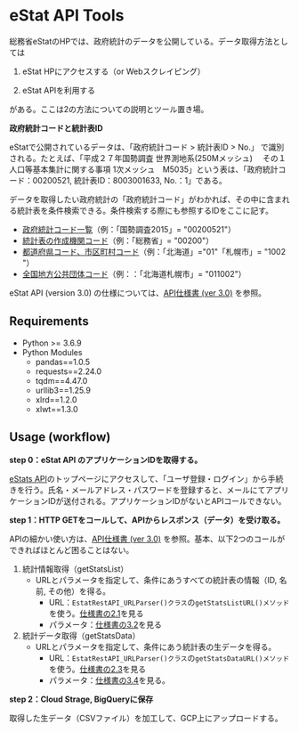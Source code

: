 # eStat API Tools

総務省eStatのHPでは、政府統計のデータを公開している。データ取得方法としては

1. eStat HPにアクセスする（or Webスクレイピング）

2. eStat APIを利用する

がある。ここは2の方法についての説明とツール置き場。

**政府統計コードと統計表ID**

eStatで公開されているデータは、「政府統計コード > 統計表ID > No.」 で識別される。たとえば、「平成２７年国勢調査 世界測地系(250Mメッシュ) 　その１　人口等基本集計に関する事項 1次メッシュ　M5035」という表は、「政府統計コード：00200521,  統計表ID：8003001633,  No.：1」である。



データを取得したい政府統計の「政府統計コード」がわかれば、その中に含まれる統計表を条件検索できる。条件検索する際にも参照するIDをここに記す。

- [政府統計コード一覧](https://www.e-stat.go.jp/help/stat-search-3-5)（例：「国勢調査2015」= "00200521"）
- [統計表の作成機関コード](https://www.stat.go.jp/info/guide/public/code/pdf/code.pdf)（例：「総務省」= "00200"）
- [都道府県コード、市区町村コード](https://www.soumu.go.jp/denshijiti/code.html)（例：「北海道」="01"「札幌市」= "1002 "）
- [全国地方公共団体コード](https://www.soumu.go.jp/denshijiti/code.html)（例：：「北海道札幌市」= "011002"）

eStat API (version 3.0) の仕様については、[API仕様書 (ver 3.0)](https://www.e-stat.go.jp/api/api-info/e-stat-manual3-0) を参照。


## Requirements

- Python >= 3.6.9 
- Python Modules
    - pandas==1.0.5
    - requests==2.24.0
    - tqdm==4.47.0
    - urllib3==1.25.9
    - xlrd==1.2.0
    - xlwt==1.3.0

## Usage (workflow)

**step 0：eStat API のアプリケーションIDを取得する。**

[eStats API](https://www.e-stat.go.jp/api/)のトップページにアクセスして、「ユーザ登録・ログイン」から手続きを行う。氏名・メールアドレス・パスワードを登録すると、メールにてアプリケーションIDが送付される。アプリケーションIDがないとAPIコールできない。

**step 1：HTTP GETをコールして、APIからレスポンス（データ）を受け取る。**

APIの細かい使い方は、[API仕様書 (ver 3.0)](https://www.e-stat.go.jp/api/api-info/api-spec) を参照。基本、以下2つのコールができればほとんど困ることはない。



1. 統計情報取得（getStatsList）
   - URLとパラメータを指定して、条件にあうすべての統計表の情報（ID, 名前, その他）を得る。
     - URL：`EstatRestAPI_URLParser()クラス`の`getStatsListURL()メソッド`を使う。[仕様書の2.1](https://www.e-stat.go.jp/api/api-info/e-stat-manual3-0#api_2_1)を見る
     - パラメータ：[仕様書の3.2](https://www.e-stat.go.jp/api/api-info/e-stat-manual3-0#api_3_2)を見る
2. 統計データ取得（getStatsData）
   - URLとパラメータを指定して、条件にあう統計表の生データを得る。
     - URL：`EstatRestAPI_URLParser()クラス`の`getStatsDataURL()メソッド`を使う。[仕様書の2.3](https://www.e-stat.go.jp/api/api-info/e-stat-manual3-0#api_2_3)を見る
     - パラメータ：[仕様書の3.4](https://www.e-stat.go.jp/api/api-info/e-stat-manual3-0#api_3_4)を見る。





**step 2：Cloud Strage, BigQueryに保存**

取得した生データ（CSVファイル）を加工して、GCP上にアップロードする。

